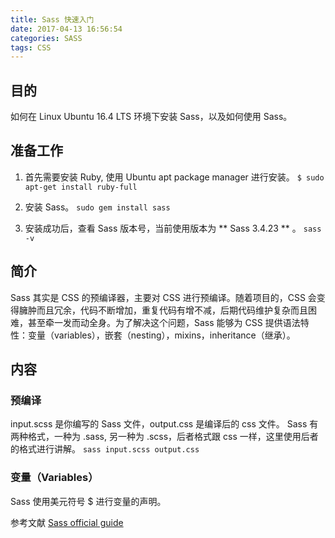 ```yaml
---
title: Sass 快速入门
date: 2017-04-13 16:56:54
categories: SASS
tags: CSS
---
```

## 目的
如何在 Linux Ubuntu 16.4 LTS 环境下安装 Sass，以及如何使用 Sass。

## 准备工作
1. 首先需要安装 Ruby, 使用 Ubuntu apt package manager 进行安装。
  `$ sudo apt-get install ruby-full`

2. 安装 Sass。
  `sudo gem install sass`

3. 安装成功后，查看 Sass 版本号，当前使用版本为 ** Sass 3.4.23 ** 。
  `sass -v`

## 简介
Sass 其实是 CSS 的预编译器，主要对 CSS 进行预编译。随着项目的，CSS 会变得臃肿而且冗余，代码不断增加，重复代码有增不减，后期代码维护复杂而且困难，甚至牵一发而动全身。为了解决这个问题，Sass 能够为 CSS 提供语法特性：变量（variables），嵌套（nesting），mixins，inheritance（继承）。

## 内容

### 预编译
  input.scss 是你编写的 Sass 文件，output.css 是编译后的 css 文件。
  Sass 有两种格式，一种为 .sass, 另一种为 .scss，后者格式跟 css 一样，这里使用后者的格式进行讲解。
  `sass input.scss output.css`

### 变量（Variables）
  Sass 使用美元符号 $ 进行变量的声明。   

参考文献
[Sass official guide](http://sass-lang.com/guide)
